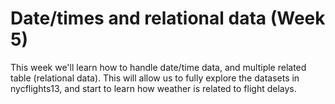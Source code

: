<!-- Generated automatically from syllabus.yml. Do not edit by hand -->
# Date/times and relational data (Week 5)

This week we'll learn how to handle date/time data, and multiple related table
(relational data). This will allow us to fully explore the datasets in
nycflights13, and start to learn how weather is related to flight delays.



